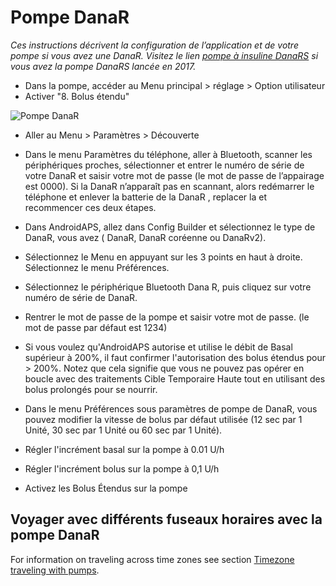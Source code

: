 # Pompe DanaR

*Ces instructions décrivent la configuration de l’application et de votre pompe si vous avez une DanaR. Visitez le lien [pompe à insuline DanaRS](./DanaRS-Insulin-Pump) si vous avez la pompe DanaRS lancée en 2017.*

* Dans la pompe, accéder au Menu principal > réglage > Option utilisateur
* Activer "8. Bolus étendu"

![Pompe DanaR](../images/danar1.png)

* Aller au Menu > Paramètres > Découverte
* Dans le menu Paramètres du téléphone, aller à Bluetooth, scanner les périphériques proches, sélectionner et entrer le numéro de série de votre DanaR et saisir votre mot de passe (le mot de passe de l’appairage est 0000). Si la DanaR n’apparaît pas en scannant, alors redémarrer le téléphone et enlever la batterie de la DanaR , replacer la et recommencer ces deux étapes.

* Dans AndroidAPS, allez dans Config Builder et sélectionnez le type de DanaR, vous avez ( DanaR, DanaR coréenne ou DanaRv2).

* Sélectionnez le Menu en appuyant sur les 3 points en haut à droite. Sélectionnez le menu Préférences.
* Sélectionnez le périphérique Bluetooth Dana R, puis cliquez sur votre numéro de série de DanaR.
* Rentrer le mot de passe de la pompe et saisir votre mot de passe. (le mot de passe par défaut est 1234)
* Si vous voulez qu'AndroidAPS autorise et utilise le débit de Basal supérieur à 200%, il faut confirmer l'autorisation des bolus étendus pour > 200%. Notez que cela signifie que vous ne pouvez pas opérer en boucle avec des traitements Cible Temporaire Haute tout en utilisant des bolus prolongés pour se nourrir.
* Dans le menu Préférences sous paramètres de pompe de DanaR, vous pouvez modifier la vitesse de bolus par défaut utilisée (12 sec par 1 Unité, 30 sec par 1 Unité ou 60 sec par 1 Unité).
* Régler l'incrément basal sur la pompe à 0.01 U/h
* Régler l'incrément bolus sur la pompe à 0,1 U/h
* Activez les Bolus Étendus sur la pompe

## Voyager avec différents fuseaux horaires avec la pompe DanaR

For information on traveling across time zones see section [Timezone traveling with pumps](../Usage/Timezone-traveling.md#danarv2-danars).